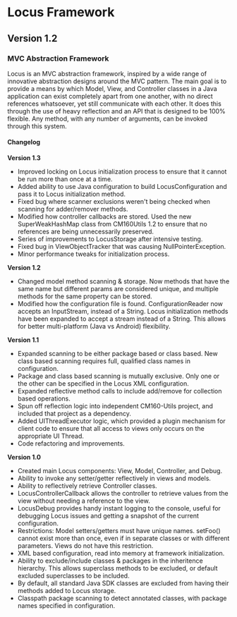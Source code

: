 # **Locus Framework**
## **Version 1.2**

### MVC Abstraction Framework

Locus is an MVC abstraction framework, inspired by a wide range of innovative abstraction designs around the MVC pattern. The main goal is to provide a means by which Model, View, and Controller classes in a Java application can exist completely apart from one another, with no direct references whatsoever, yet still communicate with each other. It does this through the use of heavy reflection and an API that is designed to be 100% flexible. Any method, with any number of arguments, can be invoked through this system.

#### Changelog

**Version 1.3**
+ Improved locking on Locus initialization process to ensure that it cannot be run more than once at a time.
+ Added ability to use Java configuration to build LocusConfiguration and pass it to Locus initialization method.
+ Fixed bug where scanner exclusions weren't being checked when scanning for adder/remover methods.
+ Modified how controller callbacks are stored. Used the new SuperWeakHashMap class from CM160Utils 1.2 to ensure that no references are being unnecessarily preserved.
+ Series of improvements to LocusStorage after intensive testing.
+ Fixed bug in ViewObjectTracker that was causing NullPointerException.
+ Minor performance tweaks for initialization process.

**Version 1.2**
+ Changed model method scanning & storage. Now methods that have the same name but different params are considered unique, and multiple methods for the same property can be stored.
+ Modified how the configuration file is found. ConfigurationReader now accepts an InputStream, instead of a String. Locus initialization methods have been expanded to accept a stream instead of a String. This allows for better multi-platform (Java vs Android) flexibility.

**Version 1.1**
+ Expanded scanning to be either package based or class based. New class based scanning requires full, qualified class names in configuration.
+ Package and class based scanning is mutually exclusive. Only one or the other can be specified in the Locus XML configuration.
+ Expanded reflective method calls to include add/remove for collection based operations.
+ Spun off reflection logic into independent CM160-Utils project, and included that project as a dependency.
+ Added UIThreadExecutor logic, which provided a plugin mechanism for client code to ensure that all access to views only occurs on the appropriate UI Thread.
+ Code refactoring and improvements.

**Version 1.0**
+ Created main Locus components: View, Model, Controller, and Debug.
+ Ability to invoke any setter/getter reflectively in views and models.
+ Ability to reflectively retrieve Controller classes.
+ LocusControllerCallback allows the controller to retrieve values from the view without needing a reference to the view.
+ LocusDebug provides handy instant logging to the console, useful for debugging Locus issues and getting a snapshot of the current configuration.
+ Restrictions: Model setters/getters must have unique names. setFoo() cannot exist more than once, even if in separate classes or with different parameters. Views do not have this restriction.
+ XML based configuration, read into memory at framework initialization.
+ Ability to exclude/include classes & packages in the inheritence hierarchy. This allows superclass methods to be excluded, or default excluded superclasses to be included.
+ By default, all standard Java SDK classes are excluded from having their methods added to Locus storage.
+ Classpath package scanning to detect annotated classes, with package names specified in configuration.
